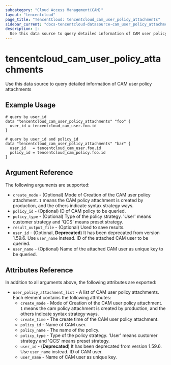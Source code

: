 ```yaml
---
subcategory: "Cloud Access Management(CAM)"
layout: "tencentcloud"
page_title: "TencentCloud: tencentcloud_cam_user_policy_attachments"
sidebar_current: "docs-tencentcloud-datasource-cam_user_policy_attachments"
description: |-
  Use this data source to query detailed information of CAM user policy attachments
---
```


# tencentcloud_cam_user_policy_attachments

Use this data source to query detailed information of CAM user policy attachments

## Example Usage

```hcl
# query by user_id
data "tencentcloud_cam_user_policy_attachments" "foo" {
  user_id = tencentcloud_cam_user.foo.id
}

# query by user_id and policy_id
data "tencentcloud_cam_user_policy_attachments" "bar" {
  user_id   = tencentcloud_cam_user.foo.id
  policy_id = tencentcloud_cam_policy.foo.id
}
```

## Argument Reference

The following arguments are supported:

* `create_mode` - (Optional) Mode of Creation of the CAM user policy attachment. `1` means the CAM policy attachment is created by production, and the others indicate syntax strategy ways.
* `policy_id` - (Optional) ID of CAM policy to be queried.
* `policy_type` - (Optional) Type of the policy strategy. 'User' means customer strategy and 'QCS' means preset strategy.
* `result_output_file` - (Optional) Used to save results.
* `user_id` - (Optional, **Deprecated**) It has been deprecated from version 1.59.6. Use `user_name` instead. ID of the attached CAM user to be queried.
* `user_name` - (Optional) Name of the attached CAM user as unique key to be queried.

## Attributes Reference

In addition to all arguments above, the following attributes are exported:

* `user_policy_attachment_list` - A list of CAM user policy attachments. Each element contains the following attributes:
  * `create_mode` - Mode of Creation of the CAM user policy attachment. `1` means the cam policy attachment is created by production, and the others indicate syntax strategy ways.
  * `create_time` - The create time of the CAM user policy attachment.
  * `policy_id` - Name of CAM user.
  * `policy_name` - The name of the policy.
  * `policy_type` - Type of the policy strategy. 'User' means customer strategy and 'QCS' means preset strategy.
  * `user_id` - (**Deprecated**) It has been deprecated from version 1.59.6. Use `user_name` instead. ID of CAM user.
  * `user_name` - Name of CAM user as unique key.


